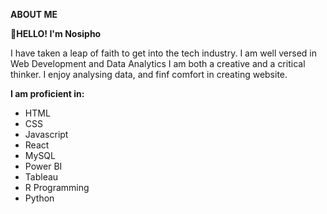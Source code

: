 **ABOUT ME**

**👋HELLO! I'm Nosipho** 

I have taken a leap of faith to get into the tech industry. 
I am well versed in Web Development and Data Analytics
I am both a creative and a critical thinker. 
I enjoy analysing data, and finf comfort in creating website. 

**I am proficient in:**
- HTML
- CSS
- Javascript
- React
- MySQL
- Power BI
- Tableau
- R Programming
- Python
  



